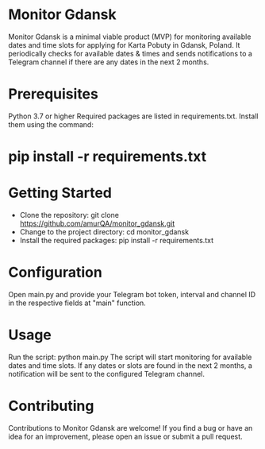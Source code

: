 # Monitor Gdansk

Monitor Gdansk is a minimal viable product (MVP) for monitoring available dates and time slots for applying for Karta Pobuty in Gdansk, Poland. It periodically checks for available dates & times and sends notifications to a Telegram channel if there are any dates in the next 2 months.

# Prerequisites
Python 3.7 or higher
Required packages are listed in requirements.txt. Install them using the command: 

# pip install -r requirements.txt

# Getting Started

* Clone the repository: git clone https://github.com/amurQA/monitor_gdansk.git
* Change to the project directory: cd monitor_gdansk
* Install the required packages: pip install -r requirements.txt

# Configuration

Open main.py and provide your Telegram bot token, interval and channel ID in the respective fields at "main" function.

# Usage

Run the script: python main.py
The script will start monitoring for available dates and time slots.
If any dates or slots are found in the next 2 months, a notification will be sent to the configured Telegram channel.

# Contributing

Contributions to Monitor Gdansk are welcome! If you find a bug or have an idea for an improvement, please open an issue or submit a pull request.
